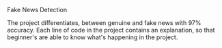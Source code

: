 Fake News Detection

The project differentiates, between genuine and fake news with 97% accuracy. Each line of code in the project contains an explanation, so that beginner's are able to know what's happening in the project.
